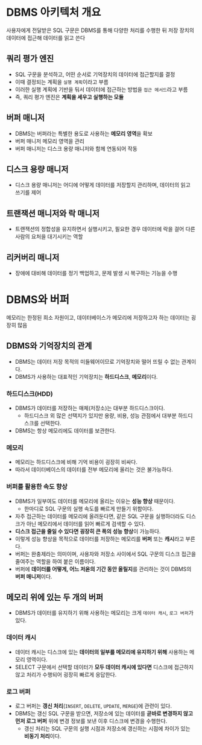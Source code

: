 # DBMS 아키텍처 개요
사용자에게 전달받은 SQL 구문은 DBMS를 통해 다양한 처리를 수행한 뒤 저장 장치의 데이터에 접근해 데이터를 읽고 쓴다

## 쿼리 평가 엔진
- SQL 구문을 분석하고, 어떤 순서로 기억장치의 데이터에 접근할지를 결정
- 이때 결정되는 계획을 `실행 계획`이라고 부름
- 이러한 실행 계획에 기반을 둬서 데이터에 접근하는 방법을 `접근 메서드`라고 부름
- 즉, 쿼리 평가 엔진은 **계획을 세우고 실행하는 모듈**

## 버퍼 매니저
- DBMS는 버퍼라는 특별한 용도로 사용하는 **메모리 영역**을 확보
- 버퍼 매니저 메모리 영역을 관리
- 버퍼 매니저는 디스크 용량 매니저와 함께 연동되어 작동

## 디스크 용량 매니저
- 디스크 용량 매니저는 어디에 어떻게 데이터를 저장할지 관리하며, 데이터의 읽고 쓰기를 제어

## 트랜잭션 매니저와 락 매니저
- 트랜잭션의 정합성을 유지하면서 실행시키고, 필요한 경우 데이터에 락을 걸어 다른 사람의 요처을 대기시키는 역할

## 리커버리 매니저
- 장애에 대비해 데이터를 정기 백업하고, 문제 발생 시 복구하는 기능을 수행

# DBMS와 버퍼
메모리는 한정된 희소 자원이고, 데이터베이스가 메모리에 저장하고자 하는 데이터는 굉장히 많음

## DBMS와 기억장치의 관계
- DBMS는 데이터 저장 목적의 미들웨어이므로 기억장치와 떨어 뜨릴 수 없는 관계이다.
- DBMS가 사용하는 대표적인 기억장치는 **하드디스크**, **메모리**이다.

### 하드디스크(HDD)
- DBMS가 데이터를 저장하는 매체(저장소)는 대부분 하드디스크이다.
    - 하드디스크 외 많은 선택지가 있지만 용량, 비용, 성능 관점에서 대부분 하드디스크를 선택한다.
- DBMS는 항상 메모리에도 데이터를 보관한다.

### 메모리
- 메모리는 하드디스크에 비해 기억 비용이 굉장히 비싸다.
- 따라서 데이터베이스의 데이터를 전부 메모리에 올리는 것은 불가능하다.

### 버퍼를 활용한 속도 향상
- DBMS가 일부여도 데이터를 메모리에 올리는 이유는 **성능 향상** 때문이다.
    - 한마디로 SQL 구문의 실행 속도를 빠르게 만들기 위함이다.
- 자주 접근하는 데이터를 메모리에 올려둔다면, 같은 SQL 구문을 실행하더라도 디스크가 아닌 메모리에서 데이터를 읽어 빠르게 검색할 수 있다.
- **디스크 접근을 줄일 수 있다면 굉장히 큰 폭의 성능 향상**이 가능하다.
- 이렇게 성능 향상을 목적으로 데이터를 저장하는 메모리를 **버퍼** 또는 **캐시**라고 부른다.
- 버퍼는 완충제라는 의미이며, 사용자와 저장소 사이에서 SQL 구문의 디스크 접근을 줄여주는 역할을 하여 붙은 이름이다.
- 버퍼에 **데이터를 어떻게, 어느 저옫의 기간 동안 올릴지**를 관리하는 것이 DBMS의 **버퍼 매니저**이다.


## 메모리 위에 있는 두 개의 버퍼
- DBMS가 데이터를 유지하기 위해 사용하는 메모리는 크게 `데이터 캐시`, `로그 버퍼`가 있다.

### 데이터 캐시
- 데이터 캐시는 디스크에 있는 **데이터의 일부를 메모리에 유지하기 위해** 사용하는 메모리 영역이다.
- SELECT 구문에서 선택할 데이터가 **모두 데이터 캐시에 있다면** 디스크에 접근하지 않고 처리가 수행되어 굉장히 빠르게 응답한다.

### 로그 버퍼
- 로그 버퍼는 **갱신 처리**(`INSERT`, `DELETE`, `UPDATE`, `MERGE`)에 관련이 있다.
- DBMS는 갱신 SQL 구문을 받으면, 저장소에 있는 데이터를 **곧바로 변경하지 않고 먼저 로그 버퍼** 위에 변경 정보를 보낸 이후 디스크에 변경을 수행한다.
    - 갱신 처리는 SQL 구문의 실행 시점과 저장소에 갱신하는 시점에 차이가 있는 **비동기 처리**이다.

